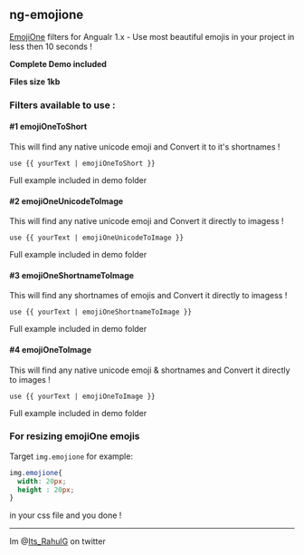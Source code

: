 ## ng-emojione
[EmojiOne](http://emojione.com/) filters for Angualr 1.x - Use most beautiful emojis in your project in less then 10 seconds !

**Complete Demo included**

**Files size 1kb**

### Filters available to use :

#### #1 emojiOneToShort

This will find any native unicode emoji and Convert it to it's shortnames !

```
use {{ yourText | emojiOneToShort }}
```
Full example included in demo folder


#### #2 emojiOneUnicodeToImage

This will find any native unicode emoji and Convert it directly to imagess !

```
use {{ yourText | emojiOneUnicodeToImage }}
```
Full example included in demo folder


#### #3 emojiOneShortnameToImage

This will find any shortnames of emojis and Convert it directly to imagess !

```
use {{ yourText | emojiOneShortnameToImage }}
```
Full example included in demo folder


#### #4 emojiOneToImage

This will find any native unicode emoji & shortnames and Convert it directly to images !

```
use {{ yourText | emojiOneToImage }}
```
Full example included in demo folder

### For resizing emojiOne emojis

Target ```img.emojione``` for example: 
```css
img.emojione{
  width: 20px;
  height : 20px;
}
```
in your css file and you done !

-----------------------------------------------------
Im  @[Its_RahulG](https://twitter.com/Its_RahulG) on twitter

